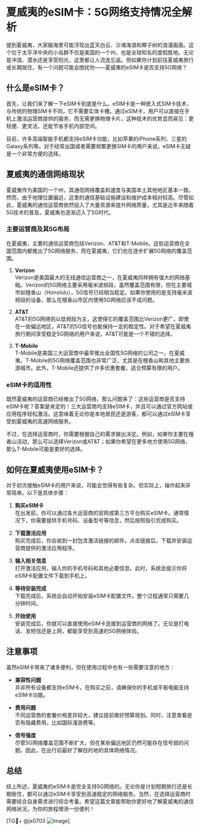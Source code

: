 # 夏威夷的eSIM卡：5G网络支持情况全解析

提到夏威夷，大家脑海里可能浮现出蓝天白云、沙滩海浪和椰子树的浪漫画面。这个位于太平洋中央的小岛群不仅是美国的一个州，也是全球知名的度假胜地。无论是冲浪、潜水还是享受阳光，这里都让人流连忘返。但如果你计划前往夏威夷旅行或长期居住，有一个问题可能会困扰你——夏威夷的eSIM卡是否支持5G网络？

## 什么是eSIM卡？

首先，让我们来了解一下eSIM卡到底是什么。eSIM卡是一种嵌入式SIM卡技术，与传统的物理SIM卡不同，它不需要实体卡槽。通过eSIM卡，用户可以直接在手机上激活运营商提供的服务，而无需更换物理卡片。这种技术的优势显而易见：更轻便、更灵活，还能节省手机内部空间。

目前，许多高端智能手机都支持eSIM卡功能，比如苹果的iPhone系列、三星的Galaxy系列等。对于经常出国或者需要频繁更换SIM卡的用户来说，eSIM卡无疑是一个非常方便的选择。

## 夏威夷的通信网络现状

夏威夷作为美国的一个州，其通信网络覆盖和速度与美国本土其他地区基本一致。然而，由于地理位置偏远，这里的通信基础设施建设和维护成本相对较高。尽管如此，夏威夷的通信运营商依然投入了大量资源来提升网络质量，尤其是近年来随着5G技术的普及，夏威夷也逐渐迈入了5G时代。

### 主要运营商及其5G布局

在夏威夷，主要的通信运营商包括Verizon、AT&T和T-Mobile。这些运营商在全国范围内都推出了5G网络服务，而在夏威夷，它们也在逐步扩展5G网络的覆盖范围。

1. **Verizon**  
   Verizon是美国最大的无线通信运营商之一，在夏威夷同样拥有强大的网络基础。Verizon的5G网络主要采用毫米波频段，虽然覆盖范围有限，但在主要城市如檀香山（Honolulu），5G信号已经相当稳定。如果你使用的是支持毫米波频段的设备，那么在檀香山市区内使用5G网络应该不成问题。

2. **AT&T**  
   AT&T的5G网络则以低频段为主，这使得它的覆盖范围比Verizon更广。即使在一些偏远地区，AT&T的5G信号也能保持一定的稳定性。对于希望在夏威夷旅行期间享受稳定5G网络的用户来说，AT&T可能是一个不错的选择。

3. **T-Mobile**  
   T-Mobile是美国三大运营商中最早推出全国性5G网络的公司之一。在夏威夷，T-Mobile的5G网络覆盖范围也非常广泛，尤其是在檀香山和其他主要旅游城市。此外，T-Mobile还提供了许多优惠套餐，适合预算有限的用户。

### eSIM卡的适用性

既然夏威夷的运营商已经推出了5G网络，那么问题来了：这些运营商是否支持eSIM卡呢？答案是肯定的！三大运营商均支持eSIM卡，并且可以通过官方网站或应用程序轻松激活。这意味着无论你是本地居民还是游客，都可以通过eSIM卡享受到夏威夷的高速网络服务。

不过，在选择运营商时，你需要根据自己的需求做出决定。例如，如果你主要在檀香山活动，那么可以选择Verizon或AT&T；如果你希望在更多地方使用5G网络，那么T-Mobile可能是更好的选择。

## 如何在夏威夷使用eSIM卡？

对于初次接触eSIM卡的用户来说，可能会觉得有些复杂。但实际上，操作起来非常简单。以下是具体步骤：

1. **购买eSIM卡**  
   在出发前，你可以通过各大运营商的官网或第三方平台购买eSIM卡。通常情况下，你需要提供手机号码、设备型号等信息，然后按照指引完成购买。

2. **下载激活应用**  
   购买完成后，你会收到一封包含激活链接的邮件。点击链接后，下载并安装运营商提供的激活应用程序。

3. **输入相关信息**  
   打开激活应用，输入你的手机号码和其他必要信息。此时，系统会提示你将eSIM卡配置文件下载到手机上。

4. **等待安装完成**  
   下载完成后，系统会自动开始安装eSIM卡配置文件。整个过程通常只需要几分钟时间。

5. **开始使用**  
   安装完成后，你就可以直接使用eSIM卡连接到运营商的网络了。无论是打电话、发短信还是上网，都能享受到高速的5G网络体验。

## 注意事项

虽然eSIM卡带来了诸多便利，但在使用过程中也有一些需要注意的地方：

- **兼容性问题**  
  并非所有设备都支持eSIM卡。在购买之前，请确保你的手机或平板电脑支持eSIM卡功能。

- **费用问题**  
  不同运营商的套餐价格差异较大，建议提前做好预算规划。同时，注意查看是否有隐藏费用，比如国际漫游费等。

- **信号强度**  
  尽管5G网络覆盖范围不断扩大，但在某些偏远地区仍然可能存在信号弱的问题。因此，在出行前最好了解目的地的具体网络情况。

## 总结

综上所述，夏威夷的eSIM卡是完全支持5G网络的。无论你是计划短期旅行还是长期居住，都可以通过eSIM卡享受到高速稳定的网络服务。当然，在选择运营商时需要结合自身需求进行综合考量。希望这篇文章能帮助你更好地了解夏威夷的通信网络状况，为你的旅程增添一份便利！

[TG💪+ @jx0703 ![Image](https://github.com/user-attachments/assets/dbca1d08-cadb-493c-b0ec-ad6f7a83f270)]